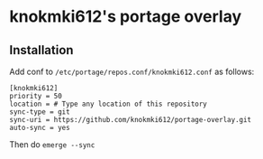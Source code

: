 # knokmki612's portage overlay

## Installation

Add conf to `/etc/portage/repos.conf/knokmki612.conf` as follows:

```
[knokmki612]
priority = 50
location = # Type any location of this repository
sync-type = git
sync-uri = https://github.com/knokmki612/portage-overlay.git
auto-sync = yes
```

Then do `emerge --sync`
